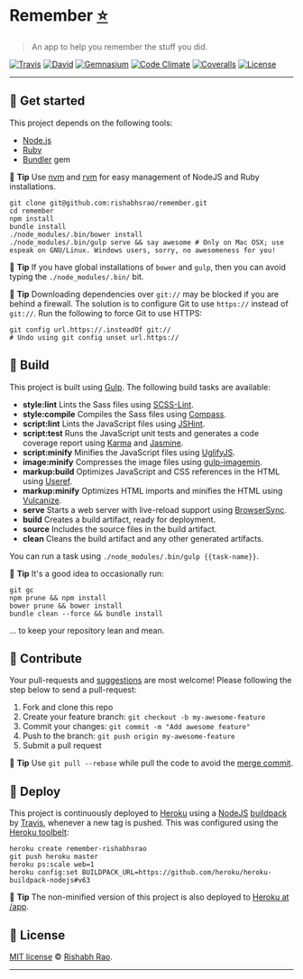 # Remember [:star:](http://remember-rishabhsrao.herokuapp.com/dist)

> An app to help you remember the stuff you did.

[![Travis](https://img.shields.io/travis/rishabhsrao/remember.svg?style=flat-square "Build status")](https://travis-ci.org/rishabhsrao/remember)
[![David](https://img.shields.io/david/rishabhsrao/remember.svg?style=flat-square "Dependency status (Node modules)")](https://david-dm.org/rishabhsrao/remember)
[![Gemnasium](https://img.shields.io/gemnasium/rishabhsrao/remember.svg?style=flat-square "Dependency status (Ruby gems)")](https://gemnasium.com/rishabhsrao/remember)
[![Code Climate](https://img.shields.io/codeclimate/github/rishabhsrao/remember.svg?style=flat-square "Code Climate status")](https://codeclimate.com/github/rishabhsrao/remember)
[![Coveralls](https://img.shields.io/coveralls/rishabhsrao/remember.svg?style=flat-square "Test coverage status")](https://coveralls.io/r/rishabhsrao/remember)
[![License](https://img.shields.io/badge/license-MIT-blue.svg?style=flat-square "MIT license &copy; Rishabh Rao")](license.md)

---

## :rowboat: Get started

This project depends on the following tools:

* [Node.js](http://nodejs.org)
* [Ruby](https://www.ruby-lang.org)
* [Bundler](http://bundler.io) gem

:tophat: **Tip** Use [nvm](https://github.com/creationix/nvm) and [rvm](http://rvm.io) for easy management of NodeJS and Ruby installations.

```
git clone git@github.com:rishabhsrao/remember.git
cd remember
npm install
bundle install
./node_modules/.bin/bower install
./node_modules/.bin/gulp serve && say awesome # Only on Mac OSX; use espeak on GNU/Linux. Windows users, sorry, no awesomeness for you!
```

:tophat: **Tip** If you have global installations of `bower` and `gulp`, then you can avoid typing the `./node_modules/.bin/` bit.

:tophat: **Tip** Downloading dependencies over `git://` may be blocked if you are behind a firewall. The solution is to configure Git to use `https://` instead of `git://`. Run the following to force Git to use HTTPS:

```
git config url.https://.insteadOf git://
# Undo using git config unset url.https://
```


## :nut_and_bolt: Build

This project is built using [Gulp](http://gulpjs.com). The following build tasks are available:

* **style:lint** Lints the Sass files using [SCSS-Lint](https://github.com/causes/scss-lint).
* **style:compile** Compiles the Sass files using [Compass](http://compass-style.org).
* **script:lint** Lints the JavaScript files using [JSHint](https://github.com/jshint/jshint).
* **script:test** Runs the JavaScript unit tests and generates a code coverage report using [Karma](http://karma-runner.github.io) and [Jasmine](http://jasmine.github.io).
* **script:minify** Minifies the JavaScript files using [UglifyJS](http://github.com/mishoo/UglifyJS).
* **image:minify** Compresses the image files using [gulp-imagemin](https://www.npmjs.com/package/gulp-imagemin).
* **markup:build** Optimizes JavaScript and CSS references in the HTML using [Useref](www.npmjs.org/package/useref-file).
* **markup:minify** Optimizes HTML imports and minifies the HTML using [Vulcanize](https://github.com/polymer/vulcanize).
* **serve** Starts a web server with live-reload support using [BrowserSync](http://www.browsersync.io).
* **build** Creates a build artifact, ready for deployment.
* **source** Includes the source files in the build artifact.
* **clean** Cleans the build artifact and any other generated artifacts.

You can run a task using `./node_modules/.bin/gulp {{task-name}}`.

:tophat: **Tip** It's a good idea to occasionally run:

```
git gc
npm prune && npm install
bower prune && bower install
bundle clean --force && bundle install
```

... to keep your repository lean and mean.


## :deciduous_tree: Contribute

Your pull-requests and [suggestions](https://github.com/rishabhsrao/remember/issues) are most welcome! Please following the step below to send a pull-request:

1. Fork and clone this repo
2. Create your feature branch: `git checkout -b my-awesome-feature`
3. Commit your changes: `git commit -m "Add awesome feature"`
4. Push to the branch: `git push origin my-awesome-feature`
5. Submit a pull request

:tophat: **Tip** Use `git pull --rebase` while pull the code to avoid the [merge commit](http://kernowsoul.com/blog/2012/06/20/4-ways-to-avoid-merge-commits-in-git).


## :rocket: Deploy

This project is continuously deployed to [Heroku](http://remember-rishabhsrao.herokuapp.com/dist) using a [NodeJS](https://github.com/heroku/heroku-buildpack-nodejs) [buildpack](https://devcenter.heroku.com/articles/buildpacks) by [Travis](https://travis-ci.org/rishabhsrao/remember), whenever a new tag is pushed. This was configured using the [Heroku toolbelt](https://toolbelt.heroku.com):

```
heroku create remember-rishabhsrao
git push heroku master
heroku ps:scale web=1
heroku config:set BUILDPACK_URL=https://github.com/heroku/heroku-buildpack-nodejs#v63
```

:tophat: **Tip** The non-minified version of this project is also deployed to [Heroku at /app](http://remember-rishabhsrao.herokuapp.com/app).


## :scroll: License

[MIT license](license.md) &copy; [Rishabh Rao](http://rishabhsrao.github.io).

---
